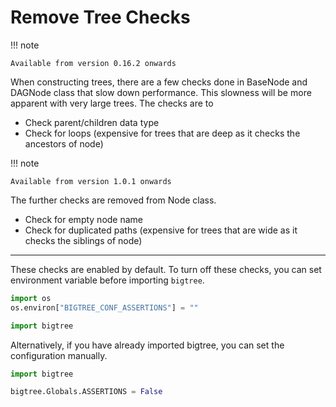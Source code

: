 # Remove Tree Checks

!!! note

    Available from version 0.16.2 onwards

When constructing trees, there are a few checks done in BaseNode and DAGNode class that slow down performance. This
slowness will be more apparent with very large trees. The checks are to

- Check parent/children data type
- Check for loops (expensive for trees that are deep as it checks the ancestors of node)

!!! note

    Available from version 1.0.1 onwards

The further checks are removed from Node class.

- Check for empty node name
- Check for duplicated paths (expensive for trees that are wide as it checks the siblings of node)

---

These checks are enabled by default. To turn off these checks, you can set environment variable before importing `bigtree`.

```python
import os
os.environ["BIGTREE_CONF_ASSERTIONS"] = ""

import bigtree
```

Alternatively, if you have already imported bigtree, you can set the configuration manually.

```python
import bigtree

bigtree.Globals.ASSERTIONS = False
```

